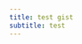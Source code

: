```yaml
---
title: test gist
subtitle: test
---
```


<link rel="stylesheet" href="https://gist.github.com/stylesheets/gist/embed.css">
<script type="text/javascript" src="https://ajax.googleapis.com/ajax/libs/jquery/1.7.1/jquery.min.js"></script>
<script type="text/javascript" src="https://raw.githubusercontent.com/khoinguyen/gist-embed/master/gist-embed.js"></script>
<code id="gist-e6fe830d808c701c3b588eb00a6c2928"></code>
